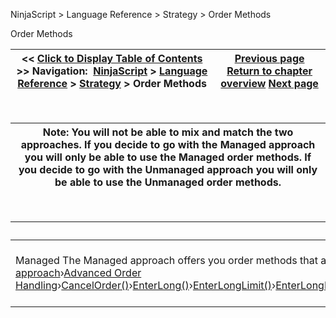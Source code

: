﻿
NinjaScript > Language Reference > Strategy > Order Methods

Order Methods

| << [Click to Display Table of Contents](order_methods.md) >> **Navigation:**     [NinjaScript](ninjascript-1.md) > [Language Reference](language_reference_wip-1.md) > [Strategy](strategy-1.md) > Order Methods | [Previous page](isterminalstate-1.md) [Return to chapter overview](strategy-1.md) [Next page](managed_approach-1.md) |
| --- | --- |
 

| Note: You will not be able to mix and match the two approaches. If you decide to go with the Managed approach you will only be able to use the Managed order methods. If you decide to go with the Unmanaged approach you will only be able to use the Unmanaged order methods. |
| --- |
 

| Order Methods Overview NinjaScript provides several approaches you can use for order placement within your NinjaScript strategy. The main approaches can be categorized as a Managed approach and an Unmanaged approach. | |
| --- | --- |
| Managed The Managed approach offers you order methods that are wrapped with an invisible convenience layer that allows you to focus on your system's trading rules leaving the underlying mechanics of order management and the relationships between entry and exit orders and positions to NinjaTrader. The cost for having the convenience layer is that there are [order handling rules](managed_approach-1.md) that must be followed to prevent order errors.   ›[Understanding the Managed approach](managed_approach-1.md)›[Advanced Order Handling](advanced_order_handling-1.md)›[CancelOrder()](managed_cancelorder-1.md)›[EnterLong()](enterlong-1.md)›[EnterLongLimit()](enterlonglimit-1.md)›[EnterLongMIT()](enterlongmit-1.md)›[EnterLongStopMarket()](enterlongstopmarket-1.md)›[EnterLongStopLimit()](enterlongstoplimit-1.md)›[EnterShort()](entershort-1.md)›[EnterShortLimit()](entershortlimit-1.md)›[EnterShortMIT()](entershortmit-1.md)›[EnterShortStopMarket()](entershortstopmarket-1.md)›[EnterShortStopLimit()](entershortstoplimit-1.md)›[ExitLong()](exitlong-1.md)›[ExitLongLimit()](exitlonglimit-1.md)›[ExitLongMIT()](exitlongmit-1.md)›[ExitLongStopMarket()](exitlongstopmarket-1.md)›[ExitLongStopLimit()](exitlongstoplimit-1.md)›[ExitShort()](exitshort-1.md)›[ExitShortLimit()](exitshortlimit-1.md)›[ExitShortMIT()](exitshortmit-1.md)›[ExitShortStopMarket()](exitshortstopmarket-1.md)›[ExitShortStopLimit()](exitshortstoplimit-1.md)›[GetRealtimeOrder()](getrealtimeorder-1.md)›[SetProfitTarget()](setprofittarget-1.md)›[SetStopLoss()](setstoploss-1.md)›[SetTrailStop()](settrailstop-1.md)›[SetParabolicStop()](setparabolicstop-1.md) | Unmanaged The Unmanaged approach offers you more flexible order methods without the convenience layer. This means you are not restricted to any order handling rules besides those imposed by the brokerage/exchange. With such flexibility though, you will have to ensure to program your strategy to handle any and all issues that may arise with placing orders.   ›[Understanding the Unmanaged approach](unmanaged_approach-1.md)›[CancelOrder()](unmanaged_cancelorder-1.md)›[ChangeOrder()](managed_changeorder-1.md)›[GetRealtimeOrder()](getrealtimeorder-1.md)›[IgnoreOverfill](ignoreoverfill-1.md)›[IsUnmanaged](isunmanaged-1.md)›[SubmitOrderUnmanaged()](submitorderunmanaged-1.md) |


